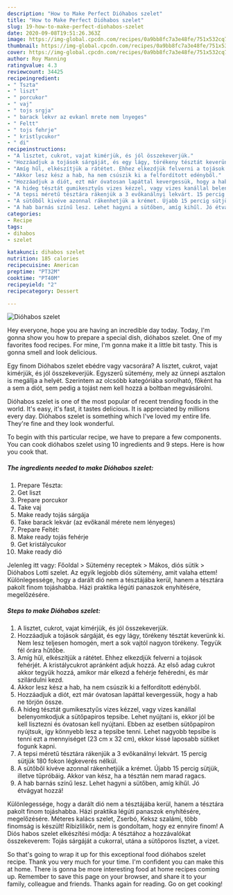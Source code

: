 ```yaml
---
description: "How to Make Perfect Dióhabos szelet"
title: "How to Make Perfect Dióhabos szelet"
slug: 19-how-to-make-perfect-diohabos-szelet
date: 2020-09-08T19:51:26.363Z
image: https://img-global.cpcdn.com/recipes/0a9bb8fc7a3e48fe/751x532cq70/diohabos-szelet-recept-foto.jpg
thumbnail: https://img-global.cpcdn.com/recipes/0a9bb8fc7a3e48fe/751x532cq70/diohabos-szelet-recept-foto.jpg
cover: https://img-global.cpcdn.com/recipes/0a9bb8fc7a3e48fe/751x532cq70/diohabos-szelet-recept-foto.jpg
author: Roy Manning
ratingvalue: 4.3
reviewcount: 34425
recipeingredient:
- " Tszta"
- " liszt"
- " porcukor"
- " vaj"
- " tojs srgja"
- " barack lekvr az evkanl mrete nem lnyeges"
- " Feltt"
- " tojs fehrje"
- " kristlycukor"
- " di"
recipeinstructions:
- "A lisztet, cukrot, vajat kimérjük, és jól összekeverjük."
- "Hozzáadjuk a tojások sárgáját, és egy lágy, törékeny tésztát keverünk ki. Nem lesz teljesen homogén, mert a sok vajtól nagyon törékeny. Tegyük fél órára hűtőbe."
- "Amíg hűl, elkészítjük a rátétet. Ehhez elkezdjük felverni a tojások fehérjét. A kristálycukrot apránként adjuk hozzá. Az első adag cukrot akkor tegyük hozzá, amikor már elkezd a fehérje fehéredni, és már szilárdulni kezd."
- "Akkor lesz kész a hab, ha nem csúszik ki a felfordított edényből."
- "Hozzáadjuk a diót, ezt már óvatosan lapáttal kevergessük, hogy a hab ne törjön össze."
- "A hideg tésztát gumikesztyűs vizes kézzel, vagy vizes kanállal belenyomkodjuk a sütőpapiros tepsibe. Lehet nyújtani is, ekkor jól be kell lisztezni és óvatosan kell nyújtani. Ebben az esetben sütőpapíron nyújtsuk, így könnyebb lesz a tepsibe tenni. Lehet nagyobb tepsibe is tenni ezt a mennyiséget (23 cm x 32 cm), ekkor kissé laposabb sütiket fogunk kapni."
- "A tepsi méretű tésztára rákenjük a 3 evőkanálnyi lekvárt. 15 percig sütjük 180 fokon légkeverés nélkül."
- "A sütőből kivéve azonnal rákenhetjük a krémet. Újabb 15 percig sütjük, illetve tűpróbáig. Akkor van kész, ha a tésztán nem marad ragacs."
- "A hab barnás színű lesz. Lehet hagyni a sütőben, amíg kihűl. Jó étvágyat hozzá!"
categories:
- Recipe
tags:
- dihabos
- szelet

katakunci: dihabos szelet 
nutrition: 185 calories
recipecuisine: American
preptime: "PT32M"
cooktime: "PT40M"
recipeyield: "2"
recipecategory: Dessert

---
```



![Dióhabos szelet](https://img-global.cpcdn.com/recipes/0a9bb8fc7a3e48fe/751x532cq70/diohabos-szelet-recept-foto.jpg)

Hey everyone, hope you are having an incredible day today. Today, I'm gonna show you how to prepare a special dish, dióhabos szelet. One of my favorites food recipes. For mine, I'm gonna make it a little bit tasty. This is gonna smell and look delicious.

Egy finom Dióhabos szelet ebédre vagy vacsorára? A lisztet, cukrot, vajat kimérjük, és jól összekeverjük. Egyszerű sütemény, mely az ünnepi asztalon is megállja a helyét. Szerintem az olcsóbb kategóriába sorolható, főként ha a sem a diót, sem pedig a tojást nem kell hozzá a boltban megvásárolni.

Dióhabos szelet is one of the most popular of recent trending foods in the world. It's easy, it's fast, it tastes delicious. It is appreciated by millions every day. Dióhabos szelet is something which I've loved my entire life. They're fine and they look wonderful.


To begin with this particular recipe, we have to prepare a few components. You can cook dióhabos szelet using 10 ingredients and 9 steps. Here is how you cook that.

<!--inarticleads1-->

##### The ingredients needed to make Dióhabos szelet:

1. Prepare  Tészta:
1. Get  liszt
1. Prepare  porcukor
1. Take  vaj
1. Make ready  tojás sárgája
1. Take  barack lekvár (az evőkanál mérete nem lényeges)
1. Prepare  Feltét:
1. Make ready  tojás fehérje
1. Get  kristálycukor
1. Make ready  dió


Jelenleg itt vagy: Főoldal &gt; Sütemény receptek &gt; Mákos, diós sütik &gt; Dióhabos Lotti szelet. Az egyik legjobb diós sütemény, amit valaha ettem! Különlegessége, hogy a darált dió nem a tésztájába kerül, hanem a tésztára pakolt finom tojáshabba. Házi praktika légúti panaszok enyhítésére, megelőzésére. 

<!--inarticleads2-->

##### Steps to make Dióhabos szelet:

1. A lisztet, cukrot, vajat kimérjük, és jól összekeverjük.
1. Hozzáadjuk a tojások sárgáját, és egy lágy, törékeny tésztát keverünk ki. Nem lesz teljesen homogén, mert a sok vajtól nagyon törékeny. Tegyük fél órára hűtőbe.
1. Amíg hűl, elkészítjük a rátétet. Ehhez elkezdjük felverni a tojások fehérjét. A kristálycukrot apránként adjuk hozzá. Az első adag cukrot akkor tegyük hozzá, amikor már elkezd a fehérje fehéredni, és már szilárdulni kezd.
1. Akkor lesz kész a hab, ha nem csúszik ki a felfordított edényből.
1. Hozzáadjuk a diót, ezt már óvatosan lapáttal kevergessük, hogy a hab ne törjön össze.
1. A hideg tésztát gumikesztyűs vizes kézzel, vagy vizes kanállal belenyomkodjuk a sütőpapiros tepsibe. Lehet nyújtani is, ekkor jól be kell lisztezni és óvatosan kell nyújtani. Ebben az esetben sütőpapíron nyújtsuk, így könnyebb lesz a tepsibe tenni. Lehet nagyobb tepsibe is tenni ezt a mennyiséget (23 cm x 32 cm), ekkor kissé laposabb sütiket fogunk kapni.
1. A tepsi méretű tésztára rákenjük a 3 evőkanálnyi lekvárt. 15 percig sütjük 180 fokon légkeverés nélkül.
1. A sütőből kivéve azonnal rákenhetjük a krémet. Újabb 15 percig sütjük, illetve tűpróbáig. Akkor van kész, ha a tésztán nem marad ragacs.
1. A hab barnás színű lesz. Lehet hagyni a sütőben, amíg kihűl. Jó étvágyat hozzá!


Különlegessége, hogy a darált dió nem a tésztájába kerül, hanem a tésztára pakolt finom tojáshabba. Házi praktika légúti panaszok enyhítésére, megelőzésére. Méteres kalács szelet, Zserbó, Keksz szalámi, több finomság is készült! Ribizlilikőr, nem is gondoltam, hogy ez ennyire finom! A Diós habos szelet elkészítési módja: A tésztához a hozzávalókat összekeverem: Tojás sárgáját a cukorral, utána a sütőporos lisztet, a vizet. 

So that's going to wrap it up for this exceptional food dióhabos szelet recipe. Thank you very much for your time. I'm confident you can make this at home. There is gonna be more interesting food at home recipes coming up. Remember to save this page on your browser, and share it to your family, colleague and friends. Thanks again for reading. Go on get cooking!
